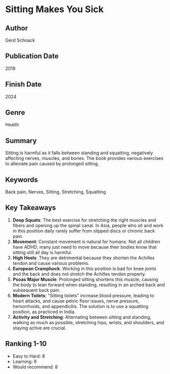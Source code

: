 # Sitting Makes You Sick

## Author
Gerd Schnack

## Publication Date
2019

## Finish Date
2024

## Genre
Health

## Summary
Sitting is harmful as it falls between standing and squatting, negatively affecting nerves, muscles, and bones. The book provides various exercises to alleviate pain caused by prolonged sitting.

## Keywords
Back pain, Nerves, Sitting, Stretching, Squatting

## Key Takeaways
1. **Deep Squats**: The best exercise for stretching the right muscles and fibers and opening up the spinal canal. In Asia, people who sit and work in this position daily rarely suffer from slipped discs or chronic back pain.
2. **Movement**: Constant movement is natural for humans. Not all children have ADHD; many just need to move because their bodies know that sitting still all day is harmful.
3. **High Heels**: They are detrimental because they shorten the Achilles tendon and cause various problems.
4. **European Cramphock**: Working in this position is bad for knee joints and the back and does not stretch the Achilles tendon properly.
5. **Psoas Major Muscle**: Prolonged sitting shortens this muscle, causing the body to lean forward when standing, resulting in an arched back and subsequent back pain.
6. **Modern Toilets**: "Sitting toilets" increase blood pressure, leading to heart attacks, and cause pelvic floor issues, nerve pressure, hemorrhoids, and appendicitis. The solution is to use a squatting position, as practiced in India.
7. **Activity and Stretching**: Alternating between sitting and standing, walking as much as possible, stretching hips, wrists, and shoulders, and staying active are crucial.

## Ranking 1-10
- Easy to Hard: 8
- Learning: 9
- Would recommend: 8
